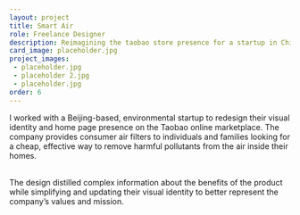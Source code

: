 ```yaml
---
layout: project
title: Smart Air
role: Freelance Designer
description: Reimagining the taobao store presence for a startup in China.
card_image: placeholder.jpg
project_images: 
 - placeholder.jpg
 - placeholder 2.jpg
 - placeholder.jpg
order: 6
---
```



I worked with a Beijing-based, environmental startup to redesign their visual identity and home page presence on the Taobao online marketplace. The company provides consumer air filters to individuals and families looking for a cheap, effective way to remove harmful pollutants from the air inside their homes. <br><br>

The design distilled complex information about the benefits of the product while simplifying and updating their visual identity to better represent the company’s values and mission.


